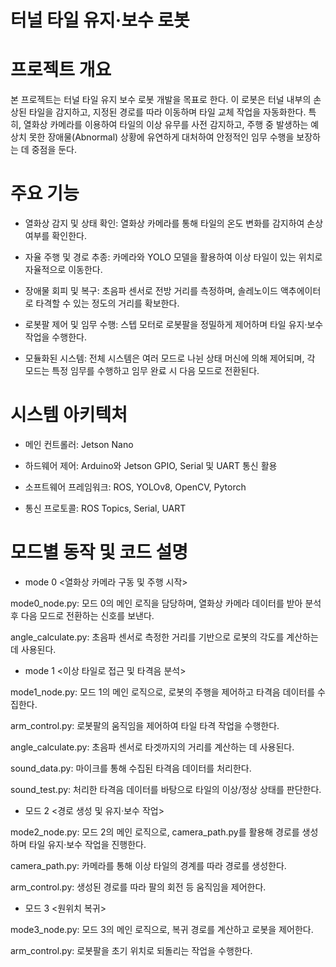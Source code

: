 # 터널 타일 유지·보수 로봇
# 프로젝트 개요
본 프로젝트는 터널 타일 유지 보수 로봇 개발을 목표로 한다. 이 로봇은 터널 내부의 손상된 타일을 감지하고, 지정된 경로를 따라 이동하며 타일 교체 작업을 자동화한다. 특히, 열화상 카메라를 이용하여 타일의 이상 유무를 사전 감지하고, 주행 중 발생하는 예상치 못한 장애물(Abnormal) 상황에 유연하게 대처하여 안정적인 임무 수행을 보장하는 데 중점을 둔다.
# 주요 기능
- 열화상 감지 및 상태 확인: 열화상 카메라를 통해 타일의 온도 변화를 감지하여 손상 여부를 확인한다.

- 자율 주행 및 경로 추종: 카메라와 YOLO 모델을 활용하여 이상 타일이 있는 위치로 자율적으로 이동한다.

- 장애물 회피 및 복구: 초음파 센서로 전방 거리를 측정하며, 솔레노이드 액추에이터로 타격할 수 있는 정도의 거리를 확보한다.

- 로봇팔 제어 및 임무 수행: 스텝 모터로 로봇팔을 정밀하게 제어하며 타일 유지·보수 작업을 수행한다.

- 모듈화된 시스템: 전체 시스템은 여러 모드로 나뉜 상태 머신에 의해 제어되며, 각 모드는 특정 임무를 수행하고 임무 완료 시 다음 모드로 전환된다.

# 시스템 아키텍처
- 메인 컨트롤러: Jetson Nano

- 하드웨어 제어: Arduino와 Jetson GPIO, Serial 및 UART 통신 활용

- 소프트웨어 프레임워크: ROS, YOLOv8, OpenCV, Pytorch

- 통신 프로토콜: ROS Topics, Serial, UART

# 모드별 동작 및 코드 설명
- mode 0 <열화상 카메라 구동 및 주행 시작>

mode0_node.py: 모드 0의 메인 로직을 담당하며, 열화상 카메라 데이터를 받아 분석 후 다음 모드로 전환하는 신호를 보낸다.

angle_calculate.py: 초음파 센서로 측정한 거리를 기반으로 로봇의 각도를 계산하는 데 사용된다.

- mode 1 <이상 타일로 접근 및 타격음 분석>

mode1_node.py: 모드 1의 메인 로직으로, 로봇의 주행을 제어하고 타격음 데이터를 수집한다.

arm_control.py: 로봇팔의 움직임을 제어하여 타일 타격 작업을 수행한다.

angle_calculate.py: 초음파 센서로 타겟까지의 거리를 계산하는 데 사용된다.

sound_data.py: 마이크를 통해 수집된 타격음 데이터를 처리한다.

sound_test.py: 처리한 타격음 데이터를 바탕으로 타일의 이상/정상 상태를 판단한다.

- 모드 2 <경로 생성 및 유지·보수 작업>

mode2_node.py: 모드 2의 메인 로직으로, camera_path.py를 활용해 경로를 생성하며 타일 유지·보수 작업을 진행한다.

camera_path.py: 카메라를 통해 이상 타일의 경계를 따라 경로를 생성한다.

arm_control.py: 생성된 경로를 따라 팔의 회전 등 움직임을 제어한다.

- 모드 3 <원위치 복귀>

mode3_node.py: 모드 3의 메인 로직으로, 복귀 경로를 계산하고 로봇을 제어한다.

arm_control.py: 로봇팔을 초기 위치로 되돌리는 작업을 수행한다.
